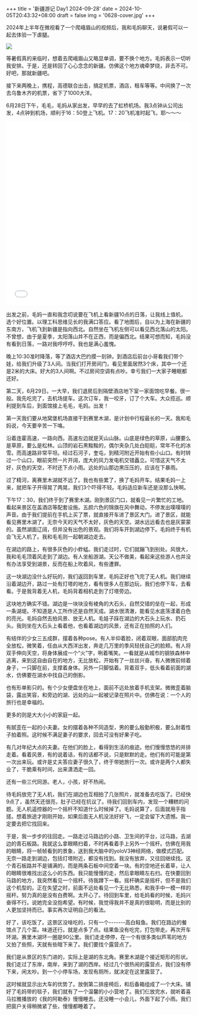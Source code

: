 +++
title = '新疆游记 Day1 2024-09-28'
date = 2024-10-05T20:43:32+08:00
draft = false
img = '0628-cover.jpg'
+++

2024年上半年在微视看了一个爬峨眉山的视频后，我和毛妈聊天，说暑假可以一起去体验一下虐腿。

![](DSC00689.JPG)

等暑假真的来临时，想着去爬峨眉山又略显单调，要不换个地方。毛妈表示一切听我安排。于是，还是转回了心心念念的新疆。仿佛这个地方魂牵梦绕，非去不可。好吧，那就新疆吧。

接下来两晚上，携程，高德联合出击，搞定机票，酒店，租车等等。中间换了一次去乌鲁木齐的机票，省下了1000大洋。

6月28日下午，毛毛，毛妈从家出发，早早的去了虹桥机场。我3点钟从公司出发，4点钟到机场，顺利于16：50登上飞机。17：20飞机准时起飞，耶～～～

<iframe src="//player.bilibili.com/player.html?isOutside=true&aid=113236645056577&bvid=BV1BW4MeCELc&cid=26105745393&p=1&autoplay=0" scrolling="no" border="0" frameborder="no" framespacing="0" allowfullscreen="true" width="100%" height="500"></iframe>

出发之前，毛妈一直和我念叨说要在飞机上看新疆10点的日落，让我线上值机，选个好位置。以理工科思维见长的我满口答应。看了地图后，自以为上海在新疆的东南方，飞机飞到新疆是指向西北。自然坐在飞机左侧可以看见西北落山的太阳。不曾想，由于是夏季，太阳落山并不在正西，而是偏西北。结果可想而知，毛妈没有看到日落，一路对我哼哼哼。我也是满心羞愧。



晚上10:30准时降落，等了酒店大巴约摸一刻钟。到酒店后前台小哥看我们带个娃，给我们升级了3人间。当我们打开房间门，看见里面居然3个床，其中一个还是2米的大床。好大的3人间啊。不过房间空调有点吵。幸亏我们一大家子睡眠都还好。



第二天，6月29日。一大早，我们退房后到隔壁酒店地下室一家面馆吃早餐。很一般。我先吃完了，去机场提车。这次订车，我一咬牙，订了个大车。大众揽巡。顺利提到车后，到面馆接上毛毛，毛妈。出发！



第一天我们要从地窝堡机场直接干到赛里木湖，是计划中行程最长的一天。我和毛妈说，今天要辛苦一下咯。

沿着连霍高速，一路向西。高速左边就是天山山脉。山底是绿色的草原，山腰要么是草原，要么是松林。山顶的岩石黑黢黢的，偶尔夹杂几处白皑皑，常年不化的冰雪。而高速路非常平坦。经过石河子，奎屯，到精河附近开始有些小山口。有时转过一个山口，眼前突然一片开阔，庞大的风力发电机交错矗立。可惜这天气不太好，灰色的天空，不时还下点小雨。远处的山那边黑压压的，应该在下暴雨。

过了精河，离赛里木湖就不远了。我也有些累了，换了毛妈开车。结果毛妈一上来，就把车子开得晃了两晃，我们3个吓得不轻。毛妈适应新车还是没那么快啊。

下午17：30，我们终于到了赛里木湖。刚到景区门口，就看见一片繁忙的工地。看起来景区在盖酒店等配套设施。五颜六色的锦旗在风中舞动，不停发出噗噗噗的声音。由于我们提前在手机上买了票，就直接开车进了景区大门。进了景区，就能看见赛里木湖了。无奈今天的天气不太好，灰色的天空。湖水远远看去也是灰蒙蒙的。虽然湖面辽阔，但并没有出色的景观。我们将车开到湖边停下。毛妈终于有机会飞无人机了。我和毛毛则一起朝湖边走去。

在湖边的路上，有很多灰色的小蚱蜢。我们走过时，它们就蹦飞到别处。风很大，我和毛毛顶着风走到了湖边。有人坐船游湖。天公不做美，看起来这些游人也并没有办法享受到湖景，反而在船上吹着风，有些遭罪。

这一块湖边没什么好玩的，我们返回到车里，毛妈正好也飞完了无人机。我们继续沿着湖边开，路过一处有灯塔的地方，看有很多人在那边玩，我们也停下车，去看看。于是我背着无人机，毛妈背着相机走到了灯塔旁边。

这块地方确实不错。湖边是一块块没有棱角的大石头，自然交错的垒在一起，形成一条湖堤。不知道是人工所作还是自然天成。湖水很清澈，能看见水底荡漾着白色的亮光。毛妈自然去拍风景、放无人机。毛娃子踩在湖边的大石头上玩水、扔石头。我则坐在大石头上看着他，也看着湖边的风景，还有正在拍照的人们。

有结伴的少女三五成群，摆着各种pose。有人半仰着脸，闭着双眼，面部肌肉完全放松，微笑着，任由从大西洋出发，奔走几万里的季风轻抚自己的脸颊。有人将双手伸向天空，将身体展成一个“火”字，咧着嘴笑。一看就是从城市的钢铁森林中逃离，来到这自由自在的地方，无比放松，开始有了一丝丝兴奋。有人微微前倾着身子，一只脚在前，支撑着身体。另外一只脚惦着。背着双手，低头看着前面的湖水，仿佛要在湖水中找自己的倒影。

也有形单影只的。有个少女便盘坐在地上，面前不远处放着手机支架。微微歪着脑袋，露出笑容，和旁边的湖、远处的山一起被记录在照片中。仿佛在说：一个人的旅行也是幸福的。

更多的则是大大小小的家庭一起。

有腻歪在一起的小夫妻。女的摆着各种不同造型，男的要么殷勤积极，要么耐着性子拍着照。这时候不满足妻子的要求，回去可没有好果子吃。

有几对年纪大点的夫妻。在他们的脸上，看得到生活的痕迹。他们慢慢悠悠的并排走着。看着风景，有的说着话，有的话都不说，只是默默的走。他们有的可能是第一次出来玩。或许是丈夫答应妻子很久了，终于带她旅行一次。或许是两个人都失业了，干脆乘有时间，出来潇洒走一回。

还有一些三代同游。老人，小孩，好不热闹。

待毛妈放完了无人机，我们在湖边也互相拍了几张照片，就准备去吃饭了。已经快9点了，虽然天还很亮，肚子已经在抗议了。待我们回到车内，发现一个糟糕的问题。无人机遥控器的一个摇杆不知道什么时候掉了。毛妈说算了，后面就用手指搓。想着旅途才刚刚开始，如果后面无人机没法好好飞，一定会留下大遗憾。我一定要去把它找回来。

于是，我一步步的往回走。一路走过马路边的小路、卫生间的平台，过马路，去湖边的青石板路。我就这么拿眼睛扫着，不时再看着手上另外一个摇杆。仿佛在用我的眼睛，将一帧帧看到的景象，送到我大脑中的yoloV3神经网络，做模式匹配。无奈一路走到湖边，包括灯塔附近，都没有找到。我没有放弃，又往回继续找。这个青石板路并不是铺满的，而是两条石板中间空着一块。有的空地还长着草，让人的眼睛很难找出这么小的东西。我只能慢慢的走，然后拿眼睛左右扫。在快要回到马路的地方，我突然看见一个摇杆。待我蹲下一看。摇杆确实是摇杆，但不是我们这个机型的。正在失望之时，前面不远处看见一个无比熟悉，和我手中一模一样的摇杆。努力真的是没有白费啊。太开心了。待回到车里，给毛妈看的时候，毛妈兴奋得不行。说她完全没抱希望。有时候，我觉得我并不是真的很聪明，而是比别的人更加坚持而已。事实再次证明自己的看法。

好了，该吃饭了。这景区没啥吃的，只有一个-------高白鲑鱼。我们在路边的餐馆点了几个菜。味道还行。就是点多了点。结果鱼没有吃完，打包带走。再次开车环湖。赛里木湖环一圈是90公里。我们走走停停，在一个有很多类似芦苇的地方又拍了些照，天就有些暗下来了。我们要找个露营点了。

我们是从景区的东门进的，实际上是湖的东北角。赛里木湖是个接近矩形的形状。我们走过了东岸，南岸，来到了湖的西岸。经过几个很热闹的露营点，我们没有停下来，闲太吵。到一个小停车场，发现有厕所，就决定在这里露营了。

这时候就显示出大车的优势了。放倒第二排座椅后，和后备箱组成了一个大床。铺好了毛妈带的毯子，我们就有了一个温馨的小小营地了。我们仨放完水，就听着喜马拉雅播放的《我的阿勒泰》慢慢睡去。还没睡一小会儿，外面下起了小雨。我们把窗户关得稍微紧了些，慢慢都睡着了。
